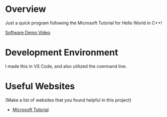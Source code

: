 # Overview

Just a quick program following the Microsoft Tutorial for Hello World in C++!

[Software Demo Video](https://youtu.be/Xb8SDedEIHA)

# Development Environment

I made this in VS Code, and also utilized the command line. 
# Useful Websites

{Make a list of websites that you found helpful in this project}
* [Microsoft Tutorial](https://devblogs.microsoft.com/cppblog/cpp-tutorial-hello-world/)
